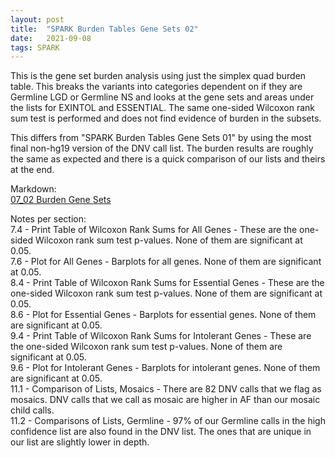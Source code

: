 ```yaml
---
layout: post
title:  "SPARK Burden Tables Gene Sets 02"
date:   2021-09-08
tags: SPARK
---
```


This is the gene set burden analysis using just the simplex quad burden table. This breaks the variants into categories dependent on if they are Germline LGD or Germline NS and looks at the gene sets and areas under the lists for EXINTOL and ESSENTIAL. The same one-sided Wilcoxon rank sum test is performed and does not find evidence of burden in the subsets.

This differs from "SPARK Burden Tables Gene Sets 01" by using the most final non-hg19 version of the DNV call list. The burden results are roughly the same as expected and there is a quick comparison of our lists and theirs at the end.

Markdown:
<br>[07_02 Burden Gene Sets](https://www.dropbox.com/s/zwvp4yolro6gdvp/07_burden_genesets_02.html?dl=0)

Notes per section:
<br>7.4 - Print Table of Wilcoxon Rank Sums for All Genes - These are the one-sided Wilcoxon rank sum test p-values. None of them are significant at 0.05.
<br>7.6 - Plot for All Genes - Barplots for all genes. None of them are significant at 0.05.
<br>8.4 - Print Table of Wilcoxon Rank Sums for Essential Genes - These are the one-sided Wilcoxon rank sum test p-values. None of them are significant at 0.05.
<br>8.6 - Plot for Essential Genes - Barplots for essential genes. None of them are significant at 0.05.
<br>9.4 - Print Table of Wilcoxon Rank Sums for Intolerant Genes - These are the one-sided Wilcoxon rank sum test p-values. None of them are significant at 0.05.
<br>9.6 - Plot for Intolerant Genes - Barplots for intolerant genes. None of them are significant at 0.05.
<br>11.1 - Comparison of Lists, Mosaics - There are 82 DNV calls that we flag as mosaics. DNV calls that we call as mosaic are higher in AF than our mosaic child calls.
<br>11.2 - Comparisons of Lists, Germline - 97% of our Germline calls in the high confidence list are also found in the DNV list. The ones that are unique in our list are slightly lower in depth.
